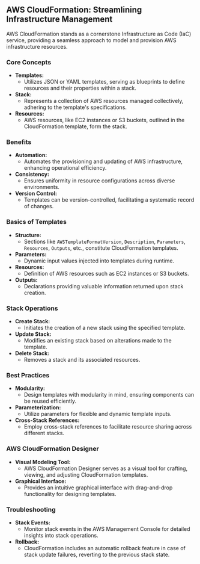 ## AWS CloudFormation: Streamlining Infrastructure Management

AWS CloudFormation stands as a cornerstone Infrastructure as Code (IaC) service, providing a seamless approach to model and provision AWS infrastructure resources.

### Core Concepts

- **Templates:**
  - Utilizes JSON or YAML templates, serving as blueprints to define resources and their properties within a stack.
- **Stack:**
  - Represents a collection of AWS resources managed collectively, adhering to the template's specifications.
- **Resources:**
  - AWS resources, like EC2 instances or S3 buckets, outlined in the CloudFormation template, form the stack.

### Benefits

- **Automation:**
  - Automates the provisioning and updating of AWS infrastructure, enhancing operational efficiency.
- **Consistency:**
  - Ensures uniformity in resource configurations across diverse environments.
- **Version Control:**
  - Templates can be version-controlled, facilitating a systematic record of changes.

### Basics of Templates

- **Structure:**
  - Sections like `AWSTemplateFormatVersion`, `Description`, `Parameters`, `Resources`, `Outputs`, etc., constitute CloudFormation templates.
- **Parameters:**
  - Dynamic input values injected into templates during runtime.
- **Resources:**
  - Definition of AWS resources such as EC2 instances or S3 buckets.
- **Outputs:**
  - Declarations providing valuable information returned upon stack creation.

### Stack Operations

- **Create Stack:**
  - Initiates the creation of a new stack using the specified template.
- **Update Stack:**
  - Modifies an existing stack based on alterations made to the template.
- **Delete Stack:**
  - Removes a stack and its associated resources.

### Best Practices

- **Modularity:**
  - Design templates with modularity in mind, ensuring components can be reused efficiently.
- **Parameterization:**
  - Utilize parameters for flexible and dynamic template inputs.
- **Cross-Stack References:**
  - Employ cross-stack references to facilitate resource sharing across different stacks.

### AWS CloudFormation Designer

- **Visual Modeling Tool:**
  - AWS CloudFormation Designer serves as a visual tool for crafting, viewing, and adjusting CloudFormation templates.
- **Graphical Interface:**
  - Provides an intuitive graphical interface with drag-and-drop functionality for designing templates.

### Troubleshooting

- **Stack Events:**
  - Monitor stack events in the AWS Management Console for detailed insights into stack operations.
- **Rollback:**
  - CloudFormation includes an automatic rollback feature in case of stack update failures, reverting to the previous stack state.
